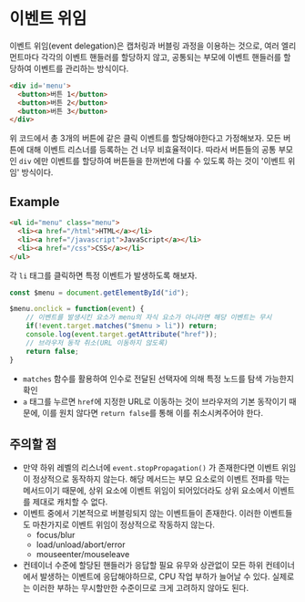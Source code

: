 # 이벤트 위임

이벤트 위임(event delegation)은 캡처링과 버블링 과정을 이용하는 것으로, 여러 엘리먼트마다 각각의 이벤트 핸들러를 할당하지 않고, 공통되는 부모에 이벤트 핸들러를 할당하여 이벤트를 관리하는 방식이다.

```html
<div id='menu'>
  <button>버튼 1</button>
  <button>버튼 2</button>
  <button>버튼 3</button>
</div>
```

위 코드에서 총 3개의 버튼에 같은 클릭 이벤트를 할당해야한다고 가정해보자. 모든 버튼에 대해 이벤트 리스너를 등록하는 건 너무 비효율적이다. 따라서 버튼들의 공통 부모인 `div` 에만 이벤트를 할당하여 버튼들을 한꺼번에 다룰 수 있도록 하는 것이 '이벤트 위임' 방식이다. 

## Example

```html
<ul id="menu" class="menu">
  <li><a href="/html">HTML</a></li>
  <li><a href="/javascript">JavaScript</a></li>
  <li><a href="/css">CSS</a></li>
</ul>
```

각 `li` 태그를 클릭하면 특정 이벤트가 발생하도록 해보자.

```js
const $menu = document.getElementById("id");

$menu.onclick = function(event) {
	// 이벤트를 발생시킨 요소가 menu의 자식 요소가 아니라면 해당 이벤트는 무시 
	if(!event.target.matches("$menu > li")) return;
	console.log(event.target.getAttribute("href"));
	// 브라우저 동작 취소(URL 이동하지 않도록)
	return false;
}
```

- `matches` 함수를 활용하여 인수로 전달된 선택자에 의해 특정 노드를 탐색 가능한지 확인
- `a` 태그를 누르면 `href`에 지정한 URL로 이동하는 것이 브라우저의 기본 동작이기 때문에, 이를 원치 않다면 `return false`를 통해 이를 취소시켜주어야 한다.

## 주의할 점

- 만약 하위 레벨의 리스너에 `event.stopPropagation()` 가 존재한다면 이벤트 위임이 정상적으로 동작하지 않는다. 해당 메서드는 부모 요소로의 이벤트 전파를 막는 메서드이기 때문에, 상위 요소에 이벤트 위임이 되어있더라도 상위 요소에서 이벤트를 제대로 캐치할 수 없다. 
- 이벤트 중에서 기본적으로 버블링되지 않는 이벤트들이 존재한다. 이러한 이벤트들도 마찬가지로 이벤트 위임이 정상적으로 작동하지 않는다.
  - focus/blur
  - load/unload/abort/error
  - mouseenter/mouseleave
- 컨테이너 수준에 할당된 핸들러가 응답할 필요 유무와 상관없이 모든 하위 컨테이너에서 발생하는 이벤트에 응답해야하므로, CPU 작업 부하가 늘어날 수 있다. 실제로는 이러한 부하는 무시할만한 수준이므로 크게 고려하지 않아도 된다.
